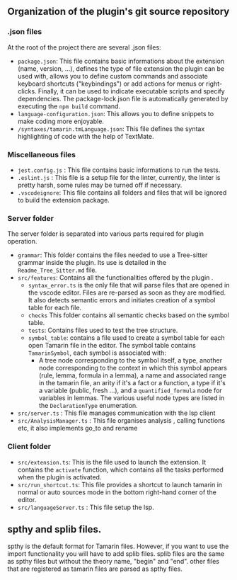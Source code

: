 ## Organization of the plugin's git source repository
###  .json files
At the root of the project there are several .json files:

- ```package.json```: This file contains basic informations about the extension (name, version, ...), defines the type of file extension the plugin can be used with, allows you to define custom commands and associate keyboard shortcuts ("keybindings") or add actions for menus or right-clicks. Finally, it can be used to indicate executable scripts and specify dependencies. The package-lock.json file is automatically generated by executing the ``npm build`` command.
- ```language-configuration.json```: This allows you to define snippets to make coding more enjoyable.
- ``/syntaxes/tamarin.tmLanguage.json``: This file defines the syntax highlighting of code with the help of TextMate.

### Miscellaneous files
-  ```jest.config.js``` : This file contains basic informations to run the tests.
-  ```.eslint.js``` : This file is a setup file for the linter, currently, the linter is pretty harsh, some rules may be turned off if necessary.
- ```.vscodeignore```: This file contains all folders and files that will be ignored to build the extension package.
### Server folder

The server folder is separated into various parts required for plugin operation.
- ```grammar```: This folder contains the files needed to use a Tree-sitter grammar inside the plugin. Its use is detailed in the ``Readme_Tree_Sitter.md`` file.
- ```src/features```: Contains all the functionalities offered by the plugin .
  - ```syntax_error.ts``` is the only file that will parse files that are opened in the vscode editor. Files are re-parsed as soon as they are modified. It also detects semantic errors and initiates creation of a symbol table for each file.
  - ``checks`` This folder contains all semantic checks based on the symbol table.
  - ```tests```: Contains files used to test the tree structure.
  - ``symbol_table``: contains a file used to create a symbol table for each open Tamarin file in the editor. The symbol table contains ```TamarinSymbol```,  each symbol is associated with:
	- A tree node corresponding to the symbol itself, a type, another node corresponding to the context in which this symbol appears (rule, lemma, formula in a lemma), a name and associated range in the tamarin file, an arity if it's a fact or a function, a type if it's a variable (public, fresh ...), and a ``quantified_formula`` node for variables in lemmas. The various useful node types are listed in the ``DeclarationType`` enumeration.
- ```src/server.ts``` : This file manages communication with the lsp client
- ```src/AnalysisManager.ts``` : This file organises analysis , calling functions etc, it also implements go_to and rename


### Client folder
- ``src/extension.ts``: This is the file used to launch the extension. It contains the ``activate`` function, which contains all the tasks performed when the plugin is activated.
-  ```src/run_shortcut.ts```: This file provides a shortcut to launch tamarin in normal or auto sources mode in the bottom right-hand corner of the editor.
- ```src/languageServer.ts``` : This file setup the lsp.

## spthy and splib files.
spthy is the default format for Tamarin files. However, if you want to use the import functionality you will have to add splib files. splib files are the same as spthy files but without the theory name, "begin" and "end". other files that are registered as tamarin files are parsed as spthy files.